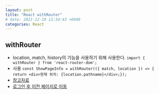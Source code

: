 ```yaml
---
layout: post
title: "React withRouter"
# date: 2021-12-10 12:34:43 +0900
categories: React
---
```


## withRouter

- location, match, history의 기능을 사용하기 위해 사용한다.
  `import { withRouter } from 'react-router-dom';`
- 사용
  `const ShowPageInfo = withRouter(({ match, location }) => { return <div>현재 위치: {location.pathname}</div>;});`
- [참고자료](https://react-router.vlpt.us/1/05.html)
- [로그인 후 이전 페이지로 이동](https://velog.io/@ziyoonee/react-router-dom-%EB%A1%9C%EA%B7%B8%EC%9D%B8-%ED%9B%84-%EC%9D%B4%EC%A0%84%ED%8E%98%EC%9D%B4%EC%A7%80%EB%A1%9C-%EC%9D%B4%EB%8F%99%ED%95%98%EA%B8%B0)
